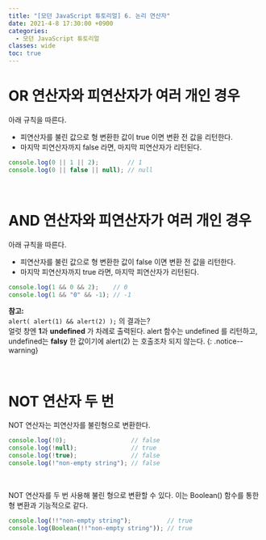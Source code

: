 ```yaml
---
title: "[모던 JavaScript 튜토리얼] 6. 논리 연산자"
date: 2021-4-8 17:30:00 +0900
categories:
  - 모던 JavaScript 튜토리얼
classes: wide
toc: true
---
```


# OR 연산자와 피연산자가 여러 개인 경우

아래 규칙을 따른다.

- 피연산자를 불린 값으로 형 변환한 값이 true 이면 변환 전 값을 리턴한다.
- 마지막 피연산자까지 false 라면, 마지막 피연산자가 리턴된다.

```jsx
console.log(0 || 1 || 2);        // 1
console.log(0 || false || null); // null
```

<br>

# AND 연산자와 피연산자가 여러 개인 경우

아래 규칙을 따른다.

- 피연산자를 불린 값으로 형 변환한 값이 false 이면 변환 전 값을 리턴한다.
- 마지막 피연산자까지 true 라면, 마지막 피연산자가 리턴된다.

```jsx
console.log(1 && 0 && 2);    // 0
console.log(1 && "0" && -1); // -1
```

**참고:**  
`alert( alert(1) && alert(2) );` 의 결과는?  
얼럿 창엔 **1**과 **undefined** 가 차례로 출력된다. alert 함수는 undefined 를 리턴하고, undefined는 **falsy** 한 값이기에 alert(2) 는 호출조차 되지 않는다.
{: .notice--warning}

<br>

# NOT 연산자 두 번

NOT 연산자는 피연산자를 불린형으로 변환한다.

```jsx
console.log(!0);                  // false
console.log(!null);               // true
console.log(!true);               // false
console.log(!"non-empty string"); // false
```

<br>

NOT 연산자를 두 번 사용해 불린 형으로 변환할 수 있다. 이는 Boolean() 함수를 통한 형 변환과 기능적으로 같다.

```jsx
console.log(!!"non-empty string");          // true
console.log(Boolean(!!"non-empty string")); // true
```

